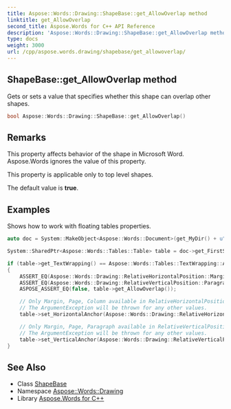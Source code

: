 ```yaml
---
title: Aspose::Words::Drawing::ShapeBase::get_AllowOverlap method
linktitle: get_AllowOverlap
second_title: Aspose.Words for C++ API Reference
description: 'Aspose::Words::Drawing::ShapeBase::get_AllowOverlap method. Gets or sets a value that specifies whether this shape can overlap other shapes in C++.'
type: docs
weight: 3000
url: /cpp/aspose.words.drawing/shapebase/get_allowoverlap/
---
```

## ShapeBase::get_AllowOverlap method


Gets or sets a value that specifies whether this shape can overlap other shapes.

```cpp
bool Aspose::Words::Drawing::ShapeBase::get_AllowOverlap()
```

## Remarks


This property affects behavior of the shape in Microsoft Word. Aspose.Words ignores the value of this property.

This property is applicable only to top level shapes.

The default value is **true**.

## Examples



Shows how to work with floating tables properties. 
```cpp
auto doc = System::MakeObject<Aspose::Words::Document>(get_MyDir() + u"Table wrapped by text.docx");

System::SharedPtr<Aspose::Words::Tables::Table> table = doc->get_FirstSection()->get_Body()->get_Tables()->idx_get(0);

if (table->get_TextWrapping() == Aspose::Words::Tables::TextWrapping::Around)
{
    ASSERT_EQ(Aspose::Words::Drawing::RelativeHorizontalPosition::Margin, table->get_HorizontalAnchor());
    ASSERT_EQ(Aspose::Words::Drawing::RelativeVerticalPosition::Paragraph, table->get_VerticalAnchor());
    ASPOSE_ASSERT_EQ(false, table->get_AllowOverlap());

    // Only Margin, Page, Column available in RelativeHorizontalPosition for HorizontalAnchor setter.
    // The ArgumentException will be thrown for any other values.
    table->set_HorizontalAnchor(Aspose::Words::Drawing::RelativeHorizontalPosition::Column);

    // Only Margin, Page, Paragraph available in RelativeVerticalPosition for VerticalAnchor setter.
    // The ArgumentException will be thrown for any other values.
    table->set_VerticalAnchor(Aspose::Words::Drawing::RelativeVerticalPosition::Page);
}
```

## See Also

* Class [ShapeBase](../)
* Namespace [Aspose::Words::Drawing](../../)
* Library [Aspose.Words for C++](../../../)
